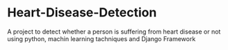 # Heart-Disease-Detection
A project to detect whether a person is suffering from heart disease or not using python, machin learning tachniques and Django Framework
